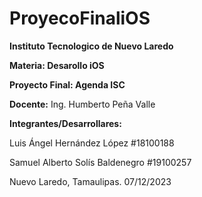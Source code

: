 # ProyecoFinaliOS
**Instituto Tecnologico de Nuevo Laredo**

**Materia: Desarollo iOS**

**Proyecto Final: Agenda ISC**

**Docente:** Ing. Humberto Peña Valle

**Integrantes/Desarrollares:**

Luis Ángel Hernández López #18100188

Samuel Alberto Solís Baldenegro #19100257 


Nuevo Laredo, Tamaulipas. 07/12/2023 
